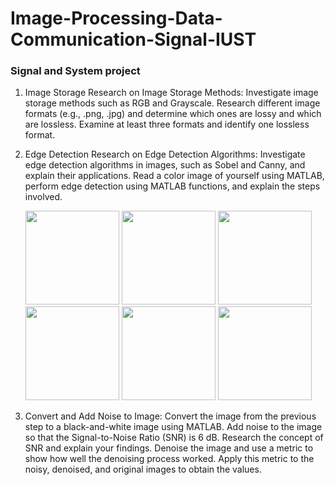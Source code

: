 # Image-Processing-Data-Communication-Signal-IUST
### Signal and System project
1. Image Storage
Research on Image Storage Methods:
Investigate image storage methods such as RGB and Grayscale.
Research different image formats (e.g., .png, .jpg) and determine which ones are lossy and which are lossless. Examine at least three formats and identify one lossless format.
2. Edge Detection
Research on Edge Detection Algorithms:
Investigate edge detection algorithms in images, such as Sobel and Canny, and explain their applications.
Read a color image of yourself using MATLAB, perform edge detection using MATLAB functions, and explain the steps involved.

      <img src="https://github.com/user-attachments/assets/ea0caf63-58a0-4020-a7b7-9054811a6355" width="150" height="150"/>
      <img src="https://github.com/user-attachments/assets/e1313bb8-779e-41e4-9d94-cc92989a6bad" width="150" height="150"/>
      <img src="https://github.com/user-attachments/assets/cbf6bd1d-f79f-4f24-8c79-220dc3290452" width="150" height="150"/>
      <img src="https://github.com/user-attachments/assets/8e620c90-7b93-4464-a3bb-3a45814ea35c" width="150" height="150"/>
      <img src="https://github.com/user-attachments/assets/88973ef4-1b41-442e-80a3-dd6012b3200b" width="150" height="150"/>
      <img src="https://github.com/user-attachments/assets/c9712cdc-41cb-4eec-91c7-232b3f232640" width="150" height="150"/>

4. Convert and Add Noise to Image:
Convert the image from the previous step to a black-and-white image using MATLAB.
Add noise to the image so that the Signal-to-Noise Ratio (SNR) is 6 dB.
Research the concept of SNR and explain your findings.
Denoise the image and use a metric to show how well the denoising process worked. Apply this metric to the noisy, denoised, and original images to obtain the values.
